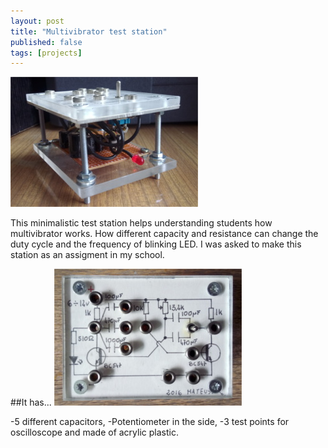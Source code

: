 ```yaml
---
layout: post
title: "Multivibrator test station"
published: false
tags: [projects]
---
```

![Main board](_articles/assets/multivibrator/multivibrator_side_low.jpg)

This minimalistic test station helps understanding students how multivibrator works. How different capacity and resistance can change the duty cycle and the frequency of blinking LED.
I was asked to make this station as an assigment in my school.

##It has...
![Top view](_articles/assets/multivibrator/multivibrator_top_low.jpg)

-5 different capacitors,
-Potentiometer in the side,
-3 test points for oscilloscope
and made of acrylic plastic.

